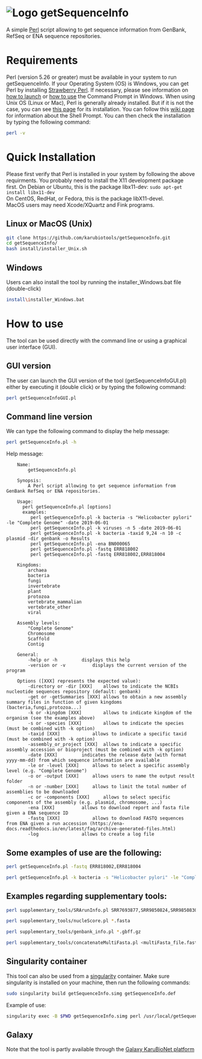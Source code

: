 # ![Logo getSequenceInfo](/logo_getSequenceInfo.png)

A simple [Perl](https://en.wikipedia.org/wiki/Perl) script allowing to get sequence information from GenBank, RefSeq or ENA sequence repositories.

# Requirements
Perl (version 5.26 or greater) must be available in your system to run getSequenceInfo. If your Operating System (OS) is Windows, you can get Perl by installing [Strawberry Perl](http://strawberryperl.com/). If necessary, please see information on [how to launch](https://www.digitalcitizen.life/7-ways-launch-command-prompt-windows-7-windows-8) or [how to use](https://www.digitalcitizen.life/command-prompt-how-use-basic-commands) the Command Prompt in Windows.
When using Unix OS (Linux or Mac), Perl is generally already installed. But if it is not the case, you can see [this page](https://learn.perl.org/installing/unix_linux.html) for its installation. You can follow this [wiki page](https://en.wikibooks.org/wiki/Guide_to_Unix/Explanations/Shell_Prompt) for information about the Shell Prompt.
You can then check the installation by typing the following command:
```bash
perl -v
```

# Quick Installation
Please first verify that Perl is installed in your system by following the above requirments.
You probably need to install the X11 development package first.
On Debian or Ubuntu, this is the package libx11-dev: ```sudo apt-get install libx11-dev```  
On CentOS, RedHat, or Fedora, this is the package libX11-devel.  
MacOS users may need Xcode/XQuartz and Fink programs.
## Linux or MacOS (Unix)
```bash
git clone https://github.com/karubiotools/getSequenceInfo.git
cd getSequenceInfo/
bash install/installer_Unix.sh
```

## Windows
Users can also install the tool by running the installer_Windows.bat file (double-click)
```bash
install\installer_Windows.bat
```

# How to use
The tool can be used directly with the command line or using a graphical user interface (GUI).
## GUI version
The user can launch the GUI version of the tool (getSequenceInfoGUI.pl) either by executing it (double click) or by typing the following command:
```bash
perl getSequenceInfoGUI.pl
```
## Command line version
We can type the following command to display the help message:
```bash
perl getSequenceInfo.pl -h
```
Help message:
```
	Name: 
		getSequenceInfo.pl
	
	Synopsis:
		A Perl script allowing to get sequence information from GenBank RefSeq or ENA repositories.
		
	Usage:
	  perl getSequenceInfo.pl [options]
	  examples: 
	     perl getSequenceInfo.pl -k bacteria -s "Helicobacter pylori" -le "Complete Genome" -date 2019-06-01 
	     perl getSequenceInfo.pl -k viruses -n 5 -date 2019-06-01
	     perl getSequenceInfo.pl -k bacteria -taxid 9,24 -n 10 -c plasmid -dir genbank -o Results
	     perl getSequenceInfo.pl -ena BN000065
	     perl getSequenceInfo.pl -fastq ERR818002
	     perl getSequenceInfo.pl -fastq ERR818002,ERR818004
						 	
	Kingdoms:
		archaea
		bacteria
		fungi
		invertebrate
		plant
		protozoa
		vertebrate_mammalian
		vertebrate_other
		viral
	
	Assembly levels:
		"Complete Genome"
		Chromosome
		Scaffold
		Contig 
	
	General:
		-help or -h			displays this help 	
		-version or -v			displays the current version of the program
		
	Options ([XXX] represents the expected value):
		-directory or -dir [XXX]	allows to indicate the NCBIs nucleotide sequences repository (default: genbank)
		-get or -getSummaries [XXX]	allows to obtain a new assembly summary files in function of given kingdoms (bacteria,fungi,protozoa...)	
		-k or -kingdom [XXX]		allows to indicate kingdom of the organism (see the examples above)
		-s or -species [XXX]		allows to indicate the species (must be combined with -k option)
		-taxid [XXX]			allows to indicate a specific taxid (must be combined with -k option)
		-assembly_or_project [XXX]	allows to indicate a specific assembly accession or bioproject (must be combined with -k option)
		-date [XXX]			indicates the release date (with format yyyy-mm-dd) from which sequence information are available
		-le or -level [XXX]		allows to select a specific assembly level (e.g. "Complete Genome")
		-o or -output [XXX]		allows users to name the output result folder
		-n or -number [XXX]		allows to limit the total number of assemblies to be downloaded
		-c or -components [XXX]		allows to select specific components of the assembly (e.g. plasmid, chromosome, ...)
		-ena [XXX] 			allows to download report and fasta file given a ENA sequence ID 
		-fastq [XXX]			allows to download FASTQ sequences from ENA given a run accession (https://ena-docs.readthedocs.io/en/latest/faq/archive-generated-files.html)
		-log				allows to create a log file
```

## Some examples of use are the following:
```bash
perl getSequenceInfo.pl -fastq ERR818002,ERR818004
```

```bash
perl getSequenceInfo.pl -k bacteria -s "Helicobacter pylori" -le "Complete Genome" -date 2019-06-01
```

## Examples regarding supplementary tools:
```bash
perl supplementary_tools/SRArunInfo.pl SRR7693877,SRR9850824,SRR9850830
```
```bash
perl supplementary_tools/nucleScore.pl *.fasta
```
```bash
perl supplementary_tools/genbank_info.pl *.gbff.gz
```
```bash
perl supplementary_tools/concatenateMultiFasta.pl <multiFasta_file.fasta>
```

## Singularity container
This tool can also be used from a [singularity](https://sylabs.io/singularity/) container. Make sure singularity is installed on your machine, then run the following commands:
```bash
sudo singularity build getSequenceInfo.simg getSequenceInfo.def
```
Example of use:
```bash
singularity exec -B $PWD getSequenceInfo.simg perl /usr/local/getSequenceInfo.pl -h
```
## Galaxy
Note that the tool is partly available through the [Galaxy KaruBioNet platform](http://calamar.univ-ag.fr/c3i/galaxy_karubionet.html)
